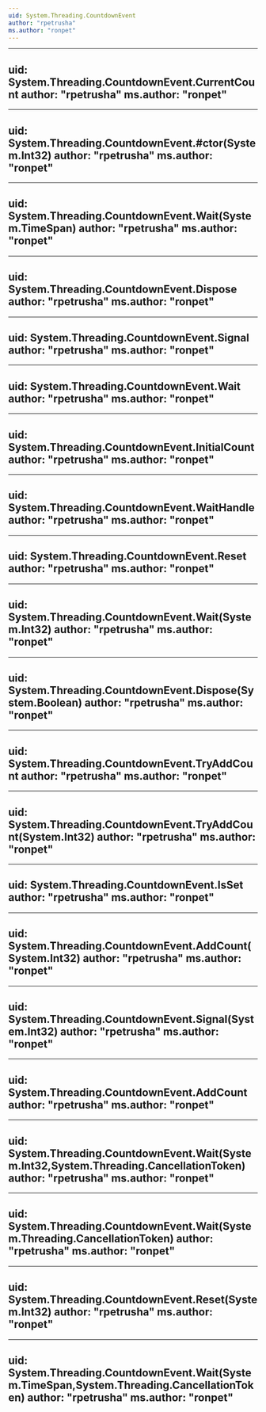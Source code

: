 ```yaml
---
uid: System.Threading.CountdownEvent
author: "rpetrusha"
ms.author: "ronpet"
---
```


---
uid: System.Threading.CountdownEvent.CurrentCount
author: "rpetrusha"
ms.author: "ronpet"
---

---
uid: System.Threading.CountdownEvent.#ctor(System.Int32)
author: "rpetrusha"
ms.author: "ronpet"
---

---
uid: System.Threading.CountdownEvent.Wait(System.TimeSpan)
author: "rpetrusha"
ms.author: "ronpet"
---

---
uid: System.Threading.CountdownEvent.Dispose
author: "rpetrusha"
ms.author: "ronpet"
---

---
uid: System.Threading.CountdownEvent.Signal
author: "rpetrusha"
ms.author: "ronpet"
---

---
uid: System.Threading.CountdownEvent.Wait
author: "rpetrusha"
ms.author: "ronpet"
---

---
uid: System.Threading.CountdownEvent.InitialCount
author: "rpetrusha"
ms.author: "ronpet"
---

---
uid: System.Threading.CountdownEvent.WaitHandle
author: "rpetrusha"
ms.author: "ronpet"
---

---
uid: System.Threading.CountdownEvent.Reset
author: "rpetrusha"
ms.author: "ronpet"
---

---
uid: System.Threading.CountdownEvent.Wait(System.Int32)
author: "rpetrusha"
ms.author: "ronpet"
---

---
uid: System.Threading.CountdownEvent.Dispose(System.Boolean)
author: "rpetrusha"
ms.author: "ronpet"
---

---
uid: System.Threading.CountdownEvent.TryAddCount
author: "rpetrusha"
ms.author: "ronpet"
---

---
uid: System.Threading.CountdownEvent.TryAddCount(System.Int32)
author: "rpetrusha"
ms.author: "ronpet"
---

---
uid: System.Threading.CountdownEvent.IsSet
author: "rpetrusha"
ms.author: "ronpet"
---

---
uid: System.Threading.CountdownEvent.AddCount(System.Int32)
author: "rpetrusha"
ms.author: "ronpet"
---

---
uid: System.Threading.CountdownEvent.Signal(System.Int32)
author: "rpetrusha"
ms.author: "ronpet"
---

---
uid: System.Threading.CountdownEvent.AddCount
author: "rpetrusha"
ms.author: "ronpet"
---

---
uid: System.Threading.CountdownEvent.Wait(System.Int32,System.Threading.CancellationToken)
author: "rpetrusha"
ms.author: "ronpet"
---

---
uid: System.Threading.CountdownEvent.Wait(System.Threading.CancellationToken)
author: "rpetrusha"
ms.author: "ronpet"
---

---
uid: System.Threading.CountdownEvent.Reset(System.Int32)
author: "rpetrusha"
ms.author: "ronpet"
---

---
uid: System.Threading.CountdownEvent.Wait(System.TimeSpan,System.Threading.CancellationToken)
author: "rpetrusha"
ms.author: "ronpet"
---
